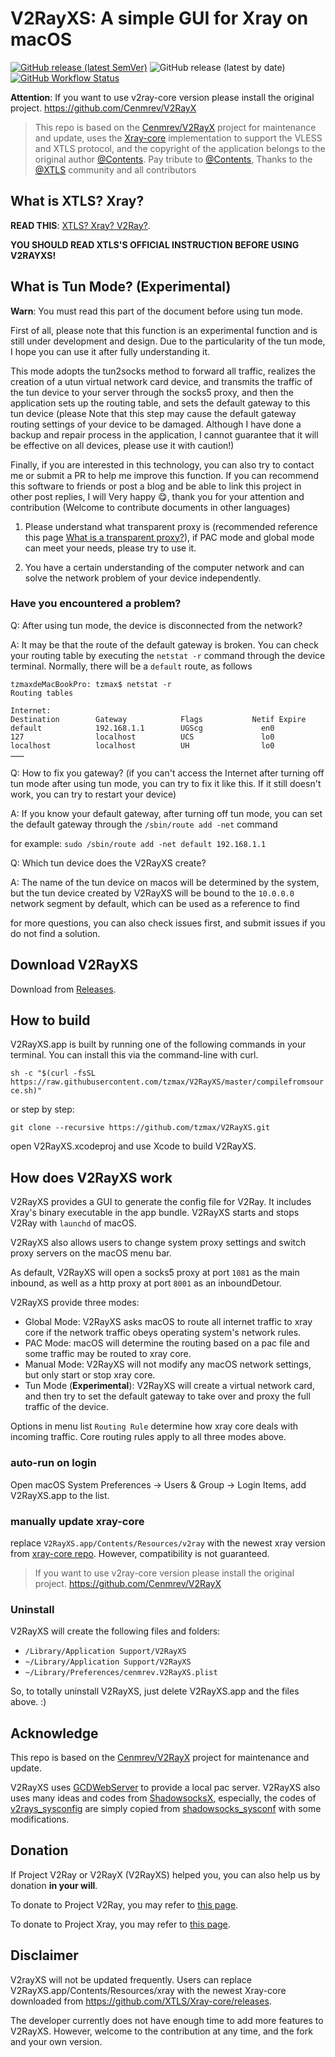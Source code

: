 # V2RayXS: A simple GUI for Xray on macOS

[![GitHub release (latest SemVer)](https://img.shields.io/github/v/release/tzmax/V2RayXS)](https://github.com/tzmax/V2RayXS/releases)
![GitHub release (latest by date)](https://img.shields.io/github/downloads/tzmax/V2RayXS/latest/total)
[![GitHub Workflow Status](https://img.shields.io/github/actions/workflow/status/tzmax/V2RayXS/build-actions.yml)](https://github.com/tzmax/V2RayXS/actions/workflows/build-actions.yml)

**Attention**: If you want to use v2ray-core version please install the original project. <https://github.com/Cenmrev/V2RayX>

> This repo is based on the [Cenmrev/V2RayX](https://github.com/Cenmrev/V2RayX) project for maintenance and update, uses the [Xray-core](https://github.com/XTLS/Xray-core) implementation to support the VLESS and XTLS protocol, and the copyright of the application belongs to the original author [@Contents](https://github.com/Cenmrev). Pay tribute to [@Contents](https://github.com/Cenmrev), Thanks to the [@XTLS](https://github.com/XTLS) community and all contributors

## What is XTLS? Xray?

**READ THIS**: [XTLS? Xray? V2Ray?](https://xtls.github.io).

**YOU SHOULD READ XTLS'S OFFICIAL INSTRUCTION BEFORE USING V2RAYXS!**

## What is Tun Mode? (Experimental)

**Warn**: You must read this part of the document before using tun mode.

First of all, please note that this function is an experimental function and is still under development and design. Due to the particularity of the tun mode, I hope you can use it after fully understanding it.

This mode adopts the tun2socks method to forward all traffic, realizes the creation of a utun virtual network card device, and transmits the traffic of the tun device to your server through the socks5 proxy, and then the application sets up the routing table, and sets the default gateway to this tun device (please Note that this step may cause the default gateway routing settings of your device to be damaged. Although I have done a backup and repair process in the application, I cannot guarantee that it will be effective on all devices, please use it with caution!)

Finally, if you are interested in this technology, you can also try to contact me or submit a PR to help me improve this function. If you can recommend this software to friends or post a blog and be able to link this project in other post replies, I will Very happy 😋, thank you for your attention and contribution (Welcome to contribute documents in other languages)

1. Please understand what transparent proxy is (recommended reference this page [What is a transparent proxy?](https://xtls.github.io/Xray-docs-next/document/level-2/transparent_proxy/transparent_proxy.html)), if PAC mode and global mode can meet your needs, please try to use it.

2. You have a certain understanding of the computer network and can solve the network problem of your device independently.

### Have you encountered a problem?

Q: After using tun mode, the device is disconnected from the network? 

A: It may be that the route of the default gateway is broken. You can check your routing table by executing the `netstat -r` command through the device terminal. Normally, there will be a `default` route, as follows

```
tzmaxdeMacBookPro: tzmax$ netstat -r
Routing tables

Internet:
Destination        Gateway            Flags           Netif Expire
default            192.168.1.1        UGScg             en0       
127                localhost          UCS               lo0       
localhost          localhost          UH                lo0    
………
```

Q: How to fix you gateway? (if you can't access the Internet after turning off tun mode after using tun mode, you can try to fix it like this. If it still doesn't work, you can try to restart your device)

A: If you know your default gateway, after turning off tun mode, you can set the default gateway through the `/sbin/route add -net` command

for example: `sudo /sbin/route add -net default 192.168.1.1`

Q: Which tun device does the V2RayXS create?

A: The name of the tun device on macos will be determined by the system, but the tun device created by V2RayXS will be bound to the `10.0.0.0` network segment by default, which can be used as a reference to find

for more questions, you can also check issues first, and submit issues if you do not find a solution.

## Download V2RayXS

Download from [Releases](https://github.com/tzmax/V2RayXS/releases).

## How to build

V2RayXS.app is built by running one of the following commands in your terminal. You can install this via the command-line with curl.

`sh -c "$(curl -fsSL https://raw.githubusercontent.com/tzmax/V2RayXS/master/compilefromsource.sh)"`

or step by step:

`git clone --recursive https://github.com/tzmax/V2RayXS.git`

open V2RayXS.xcodeproj and use Xcode to build V2RayXS.

## How does V2RayXS work

V2RayXS provides a GUI to generate the config file for V2Ray. It includes Xray's binary executable in the app bundle. V2RayXS starts and stops V2Ray with `launchd` of macOS.

V2RayXS also allows users to change system proxy settings and switch proxy servers on the macOS menu bar.

As default, V2RayXS will open a socks5 proxy at port `1081` as the main inbound, as well as a http proxy at port `8001` as an inboundDetour.

V2RayXS provide three modes:

-   Global Mode: V2RayXS asks macOS to route all internet traffic to xray core if the network traffic obeys operating system's network rules.
-   PAC Mode: macOS will determine the routing based on a pac file and some traffic may be routed to xray core.
-   Manual Mode: V2RayXS will not modify any macOS network settings, but only start or stop xray core.
-   Tun Mode (**Experimental**): V2RayXS will create a virtual network card, and then try to set the default gateway to take over and proxy the full traffic of the device.


Options in menu list `Routing Rule` determine how xray core deals with incoming traffic. Core routing rules apply to all three modes above.

### auto-run on login

Open macOS System Preferences -> Users & Group -> Login Items, add V2RayXS.app to
the list.

### manually update xray-core

replace `V2RayXS.app/Contents/Resources/v2ray` with the newest xray
version from [xray-core
repo](https://github.com/XTLS/Xray-core/releases). However, compatibility is not guaranteed.

> If you want to use v2ray-core version please install the original project. <https://github.com/Cenmrev/V2RayX>

### Uninstall

V2RayXS will create the following files and folders:

-   `/Library/Application Support/V2RayXS`
-   `~/Library/Application Support/V2RayXS`
-   `~/Library/Preferences/cenmrev.V2RayXS.plist`

So, to totally uninstall V2RayXS, just delete V2RayXS.app and the files above. :)

## Acknowledge

This repo is based on the [Cenmrev/V2RayX](https://github.com/Cenmrev/V2RayX) project for maintenance and update.

V2RayXS uses [GCDWebServer](https://github.com/swisspol/GCDWebServer) to provide a local pac server. V2RayXS also uses many ideas and codes from [ShadowsocksX](https://github.com/shadowsocks/shadowsocks-iOS/tree/master), especially, the codes of [v2rays_sysconfig](https://github.com/tzmax/V2RayXS/blob/master/v2rayx_sysconf/main.m) are simply copied from [shadowsocks_sysconf](https://github.com/shadowsocks/shadowsocks-iOS/blob/master/shadowsocks_sysconf/main.m) with some modifications.

## Donation

If Project V2Ray or V2RayX (V2RayXS) helped you, you can also help us by donation **in your will**. 

To donate to Project V2Ray, you may refer to [this page](https://www.v2ray.com/chapter_00/02_donate.html).

To donate to Project Xray, you may refer to [this page](https://xtls.github.io/#%E5%B8%AE%E5%8A%A9-xray-%E5%8F%98%E5%BE%97%E6%9B%B4%E5%BC%BA).

## Disclaimer

V2rayXS will not be updated frequently. Users can replace V2RayXS.app/Contents/Resources/xray with the newest Xray-core downloaded from <https://github.com/XTLS/Xray-core/releases>.

The developer currently does not have enough time to add more features to V2RayXS. However, welcome to the contribution at any time, and the fork and your own version.
